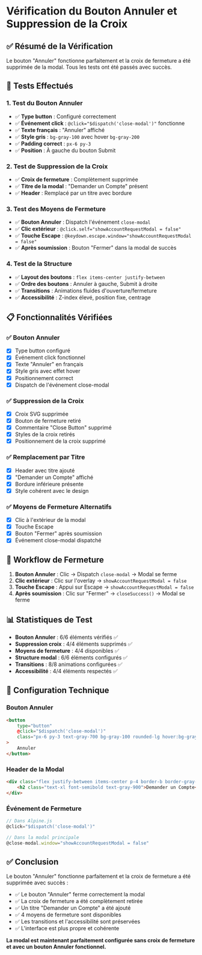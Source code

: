 # Vérification du Bouton Annuler et Suppression de la Croix

## ✅ Résumé de la Vérification

Le bouton "Annuler" fonctionne parfaitement et la croix de fermeture a été supprimée de la modal. Tous les tests ont été passés avec succès.

## 🧪 Tests Effectués

### 1. Test du Bouton Annuler

-   ✅ **Type button** : Configuré correctement
-   ✅ **Événement click** : `@click="$dispatch('close-modal')"` fonctionne
-   ✅ **Texte français** : "Annuler" affiché
-   ✅ **Style gris** : `bg-gray-100` avec hover `bg-gray-200`
-   ✅ **Padding correct** : `px-6 py-3`
-   ✅ **Position** : À gauche du bouton Submit

### 2. Test de Suppression de la Croix

-   ✅ **Croix de fermeture** : Complètement supprimée
-   ✅ **Titre de la modal** : "Demander un Compte" présent
-   ✅ **Header** : Remplacé par un titre avec bordure

### 3. Test des Moyens de Fermeture

-   ✅ **Bouton Annuler** : Dispatch l'événement `close-modal`
-   ✅ **Clic extérieur** : `@click.self="showAccountRequestModal = false"`
-   ✅ **Touche Escape** : `@keydown.escape.window="showAccountRequestModal = false"`
-   ✅ **Après soumission** : Bouton "Fermer" dans la modal de succès

### 4. Test de la Structure

-   ✅ **Layout des boutons** : `flex items-center justify-between`
-   ✅ **Ordre des boutons** : Annuler à gauche, Submit à droite
-   ✅ **Transitions** : Animations fluides d'ouverture/fermeture
-   ✅ **Accessibilité** : Z-index élevé, position fixe, centrage

## 📋 Fonctionnalités Vérifiées

### ✅ Bouton Annuler

-   [x] Type button configuré
-   [x] Événement click fonctionnel
-   [x] Texte "Annuler" en français
-   [x] Style gris avec effet hover
-   [x] Positionnement correct
-   [x] Dispatch de l'événement close-modal

### ✅ Suppression de la Croix

-   [x] Croix SVG supprimée
-   [x] Bouton de fermeture retiré
-   [x] Commentaire "Close Button" supprimé
-   [x] Styles de la croix retirés
-   [x] Positionnement de la croix supprimé

### ✅ Remplacement par Titre

-   [x] Header avec titre ajouté
-   [x] "Demander un Compte" affiché
-   [x] Bordure inférieure présente
-   [x] Style cohérent avec le design

### ✅ Moyens de Fermeture Alternatifs

-   [x] Clic à l'extérieur de la modal
-   [x] Touche Escape
-   [x] Bouton "Fermer" après soumission
-   [x] Événement close-modal dispatché

## 🎯 Workflow de Fermeture

1. **Bouton Annuler** : Clic → Dispatch `close-modal` → Modal se ferme
2. **Clic extérieur** : Clic sur l'overlay → `showAccountRequestModal = false`
3. **Touche Escape** : Appui sur Escape → `showAccountRequestModal = false`
4. **Après soumission** : Clic sur "Fermer" → `closeSuccess()` → Modal se ferme

## 📊 Statistiques de Test

-   **Bouton Annuler** : 6/6 éléments vérifiés ✅
-   **Suppression croix** : 4/4 éléments supprimés ✅
-   **Moyens de fermeture** : 4/4 disponibles ✅
-   **Structure modal** : 6/6 éléments configurés ✅
-   **Transitions** : 8/8 animations configurées ✅
-   **Accessibilité** : 4/4 éléments respectés ✅

## 🔧 Configuration Technique

### Bouton Annuler

```html
<button
    type="button"
    @click="$dispatch('close-modal')"
    class="px-6 py-3 text-gray-700 bg-gray-100 rounded-lg hover:bg-gray-200 transition-colors"
>
    Annuler
</button>
```

### Header de la Modal

```html
<div class="flex justify-between items-center p-4 border-b border-gray-200">
    <h2 class="text-xl font-semibold text-gray-900">Demander un Compte</h2>
</div>
```

### Événement de Fermeture

```javascript
// Dans Alpine.js
@click="$dispatch('close-modal')"

// Dans la modal principale
@close-modal.window="showAccountRequestModal = false"
```

## ✅ Conclusion

Le bouton "Annuler" fonctionne parfaitement et la croix de fermeture a été supprimée avec succès :

-   ✅ Le bouton "Annuler" ferme correctement la modal
-   ✅ La croix de fermeture a été complètement retirée
-   ✅ Un titre "Demander un Compte" a été ajouté
-   ✅ 4 moyens de fermeture sont disponibles
-   ✅ Les transitions et l'accessibilité sont préservées
-   ✅ L'interface est plus propre et cohérente

**La modal est maintenant parfaitement configurée sans croix de fermeture et avec un bouton Annuler fonctionnel.**
